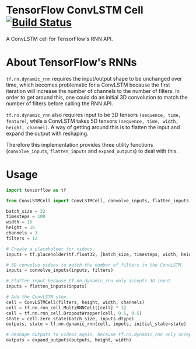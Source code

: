 # TensorFlow ConvLSTM Cell [![Build Status](https://travis-ci.org/carlthome/tensorflow-convlstm-cell.svg?branch=master)](https://travis-ci.org/carlthome/tensorflow-convlstm-cell)
A ConvLSTM cell for TensorFlow's RNN API. 

# About TensorFlow's RNNs
`tf.nn.dynamic_rnn` requires the input/output shape to be unchanged over time, which becomes problematic for a ConvLSTM because the first iteration will increase the number of channels to the number of filters. In order to get around this, one could do an initial 3D convolution to match the number of filters before calling the RNN API.

`tf.nn.dynamic_rnn` also requires input to be 3D tensors `(sequence, time, feature)`, while a ConvLSTM takes 5D tensors `(sequence, time, width, height, channel)`. A way of getting around this is to flatten the input and expand the output with reshaping. 

Therefore this implementation provides three utility functions (`convolve_inputs`, `flatten_inputs` and `expand_outputs`) to deal with this.

# Usage
```py
import tensorflow as tf

from ConvLSTMCell import ConvLSTMCell, convolve_inputs, flatten_inputs, expand_outputs

batch_size = 32
timesteps = 100
width = 16
height = 16
channels = 3
filters = 12

# Create a placeholder for videos.
inputs = tf.placeholder(tf.float32, [batch_size, timesteps, width, height, channels])

# 3D convolve videos to match the number of filters in the ConvLSTM.
inputs = convolve_inputs(inputs, filters)

# Flatten input because tf.nn.dynamic_rnn only accepts 3D input.
inputs = flatten_inputs(inputs)

# Add the ConvLSTM step.
cell = ConvLSTMCell(filters, height, width, channels)
cell = tf.nn.rnn_cell.MultiRNNCell([cell] * 3)
cell = tf.nn.rnn_cell.DropoutWrapper(cell, 0.5, 0.5)
state = cell.zero_state(batch_size, inputs.dtype)
outputs, state = tf.nn.dynamic_rnn(cell, inputs, initial_state=state)

# Reshape outputs to videos again, because tf.nn.dynamic_rnn only accepts 3D input.
outputs = expand_outputs(outputs, height, width)
```
